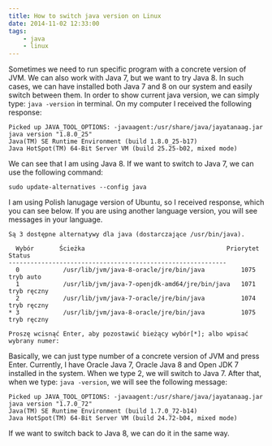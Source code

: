 ```yaml
---
title: How to switch java version on Linux
date: 2014-11-02 12:33:00
tags:
	- java
	- linux
---
```


Sometimes we need to run specific program with a concrete version of JVM. We can also work with Java 7, but we want to try Java 8. In such cases, we can have installed both Java 7 and 8 on our system and easily switch between them. In order to show current java version, we can simply type: `java -version` in terminal. On my computer I received the following response:

```
Picked up JAVA_TOOL_OPTIONS: -javaagent:/usr/share/java/jayatanaag.jar
java version "1.8.0_25"
Java(TM) SE Runtime Environment (build 1.8.0_25-b17)
Java HotSpot(TM) 64-Bit Server VM (build 25.25-b02, mixed mode)
```

We can see that I am using Java 8. If we want to switch to Java 7, we can use the following command: 

```
sudo update-alternatives --config java
```

I am using Polish lanugage version of Ubuntu, so I received response, which you can see below. If you are using another language version, you will see messages in your language.

```
Są 3 dostępne alternatywy dla java (dostarczające /usr/bin/java).

  Wybór       Ścieżka                                       Priorytet  Status
------------------------------------------------------------
  0            /usr/lib/jvm/java-8-oracle/jre/bin/java          1075      tryb auto
  1            /usr/lib/jvm/java-7-openjdk-amd64/jre/bin/java   1071      tryb ręczny
  2            /usr/lib/jvm/java-7-oracle/jre/bin/java          1074      tryb ręczny
* 3            /usr/lib/jvm/java-8-oracle/jre/bin/java          1075      tryb ręczny

Proszę wcisnąć Enter, aby pozostawić bieżący wybór[*]; albo wpisać wybrany numer:
```

Basically, we can just type number of a concrete version of JVM and press Enter. Currently, I have Oracle Java 7, Oracle Java 8 and Open JDK 7 installed in the system. When we type 2, we will switch to Java 7. 
After that, when we type: `java -version`, we will see the following message:

```
Picked up JAVA_TOOL_OPTIONS: -javaagent:/usr/share/java/jayatanaag.jar 
java version "1.7.0_72"
Java(TM) SE Runtime Environment (build 1.7.0_72-b14)
Java HotSpot(TM) 64-Bit Server VM (build 24.72-b04, mixed mode)
```

If we want to switch back to Java 8, we can do it in the same way.
